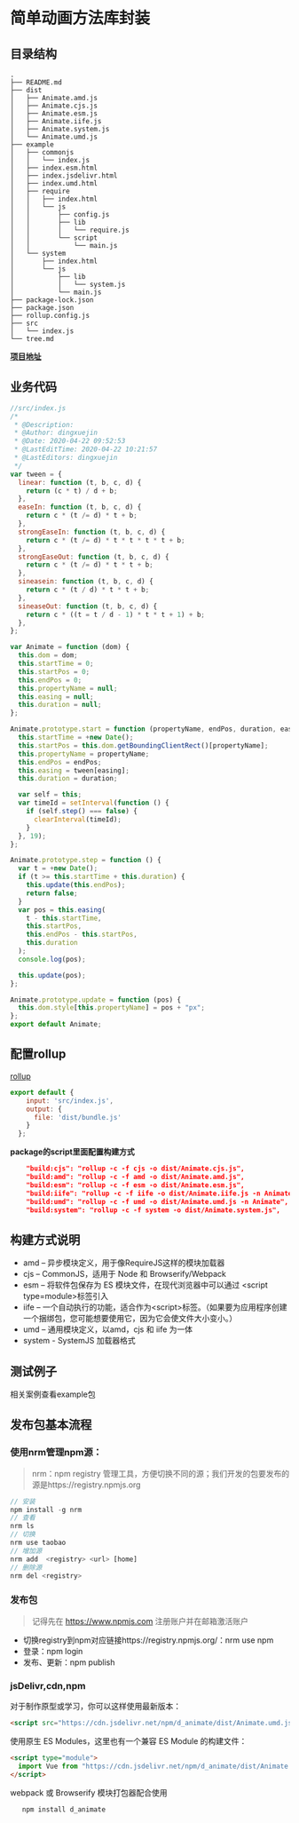 # 简单动画方法库封装
## 目录结构
```text
.
├── README.md
├── dist
│   ├── Animate.amd.js
│   ├── Animate.cjs.js
│   ├── Animate.esm.js
│   ├── Animate.iife.js
│   ├── Animate.system.js
│   └── Animate.umd.js
├── example
│   ├── commonjs
│   │   └── index.js
│   ├── index.esm.html
│   ├── index.jsdelivr.html
│   ├── index.umd.html
│   ├── require
│   │   ├── index.html
│   │   └── js
│   │       ├── config.js
│   │       ├── lib
│   │       │   └── require.js
│   │       └── script
│   │           └── main.js
│   └── system
│       ├── index.html
│       └── js
│           ├── lib
│           │   └── system.js
│           └── main.js
├── package-lock.json
├── package.json
├── rollup.config.js
├── src
│   └── index.js
└── tree.md
```

[**项目地址**](https://github.com/ken-dingxj/Animate/)

## 业务代码
```js
//src/index.js
/*
 * @Description:
 * @Author: dingxuejin
 * @Date: 2020-04-22 09:52:53
 * @LastEditTime: 2020-04-22 10:21:57
 * @LastEditors: dingxuejin
 */
var tween = {
  linear: function (t, b, c, d) {
    return (c * t) / d + b;
  },
  easeIn: function (t, b, c, d) {
    return c * (t /= d) * t + b;
  },
  strongEaseIn: function (t, b, c, d) {
    return c * (t /= d) * t * t * t * t + b;
  },
  strongEaseOut: function (t, b, c, d) {
    return c * (t /= d) * t * t + b;
  },
  sineasein: function (t, b, c, d) {
    return c * (t / d) * t * t + b;
  },
  sineaseOut: function (t, b, c, d) {
    return c * ((t = t / d - 1) * t * t + 1) + b;
  },
};

var Animate = function (dom) {
  this.dom = dom;
  this.startTime = 0;
  this.startPos = 0;
  this.endPos = 0;
  this.propertyName = null;
  this.easing = null;
  this.duration = null;
};

Animate.prototype.start = function (propertyName, endPos, duration, easing) {
  this.startTime = +new Date();
  this.startPos = this.dom.getBoundingClientRect()[propertyName];
  this.propertyName = propertyName;
  this.endPos = endPos;
  this.easing = tween[easing];
  this.duration = duration;

  var self = this;
  var timeId = setInterval(function () {
    if (self.step() === false) {
      clearInterval(timeId);
    }
  }, 19);
};

Animate.prototype.step = function () {
  var t = +new Date();
  if (t >= this.startTime + this.duration) {
    this.update(this.endPos);
    return false;
  }
  var pos = this.easing(
    t - this.startTime,
    this.startPos,
    this.endPos - this.startPos,
    this.duration
  );
  console.log(pos);

  this.update(pos);
};

Animate.prototype.update = function (pos) {
  this.dom.style[this.propertyName] = pos + "px";
};
export default Animate;
```
## 配置rollup
[rollup](https://www.rollupjs.com/)
```js
export default {
    input: 'src/index.js',
    output: {
      file: 'dist/bundle.js'
    }
  };
```
**package的script里面配置构建方式**
```json
    "build:cjs": "rollup -c -f cjs -o dist/Animate.cjs.js",
    "build:amd": "rollup -c -f amd -o dist/Animate.amd.js",
    "build:esm": "rollup -c -f esm -o dist/Animate.esm.js",
    "build:iife": "rollup -c -f iife -o dist/Animate.iife.js -n Animate",
    "build:umd": "rollup -c -f umd -o dist/Animate.umd.js -n Animate",
    "build:system": "rollup -c -f system -o dist/Animate.system.js",
```
## 构建方式说明
- amd – 异步模块定义，用于像RequireJS这样的模块加载器
- cjs – CommonJS，适用于 Node 和 Browserify/Webpack
- esm – 将软件包保存为 ES 模块文件，在现代浏览器中可以通过 &lt;script type=module&gt;标签引入
- iife – 一个自动执行的功能，适合作为&lt;script&gt;标签。（如果要为应用程序创建一个捆绑包，您可能想要使用它，因为它会使文件大小变小。）
- umd – 通用模块定义，以amd，cjs 和 iife 为一体
- system - SystemJS 加载器格式

## 测试例子
相关案例查看example包

## 发布包基本流程
### 使用nrm管理npm源：
>nrm：npm registry 管理工具，方便切换不同的源；我们开发的包要发布的源是https://registry.npmjs.org
```js
// 安装
npm install -g nrm
// 查看
nrm ls
// 切换
nrm use taobao
// 增加源
nrm add  <registry> <url> [home]
// 删除源
nrm del <registry>
```
### 发布包
>记得先在 https://www.npmjs.com 注册账户并在邮箱激活账户
- 切换registry到npm对应链接https://registry.npmjs.org/：nrm use npm
- 登录：npm login
- 发布、更新：npm publish

### jsDelivr,cdn,npm
对于制作原型或学习，你可以这样使用最新版本：
```html
<script src="https://cdn.jsdelivr.net/npm/d_animate/dist/Animate.umd.js"></script>
```

使用原生 ES Modules，这里也有一个兼容 ES Module 的构建文件：
```html
<script type="module">
  import Vue from "https://cdn.jsdelivr.net/npm/d_animate/dist/Animate.esm.js""
</script>
```

 webpack 或 Browserify 模块打包器配合使用
 ```js
    npm install d_animate
 ```